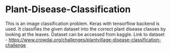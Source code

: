 # Plant-Disease-Classification
This is an image classification problem. Keras with tensorflow backend is used. It classifies the given dataset into the correct plant disease classes by looking at the leaves. Dataset can be accessed from kaggle.
Link to dataset - https://www.crowdai.org/challenges/plantvillage-disease-classification-challenge
